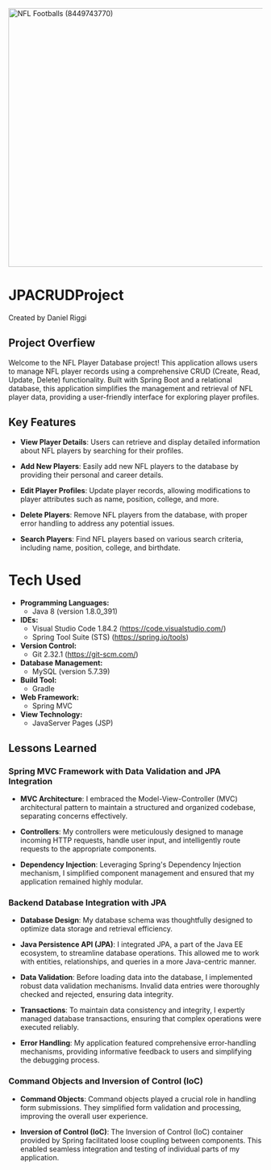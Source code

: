 <a title="Austin Kirk, CC BY 2.0 &lt;https://creativecommons.org/licenses/by/2.0&gt;, via Wikimedia Commons" href="https://commons.wikimedia.org/wiki/File:NFL_Footballs_(8449743770).jpg"><img width="512" alt="NFL Footballs (8449743770)" src="https://upload.wikimedia.org/wikipedia/commons/thumb/7/73/NFL_Footballs_%288449743770%29.jpg/512px-NFL_Footballs_%288449743770%29.jpg"></a>

# JPACRUDProject
Created by Daniel Riggi

## Project Overfiew
Welcome to the NFL Player Database project! This application allows users to manage NFL player records using a comprehensive CRUD (Create, Read, Update, Delete) functionality. Built with Spring Boot and a relational database, this application simplifies the management and retrieval of NFL player data, providing a user-friendly interface for exploring player profiles.

## Key Features

- **View Player Details**: Users can retrieve and display detailed information about NFL players by searching for their profiles.

- **Add New Players**: Easily add new NFL players to the database by providing their personal and career details.

- **Edit Player Profiles**: Update player records, allowing modifications to player attributes such as name, position, college, and more.

- **Delete Players**: Remove NFL players from the database, with proper error handling to address any potential issues.

- **Search Players**: Find NFL players based on various search criteria, including name, position, college, and birthdate.

# Tech Used
- **Programming Languages:**
    - Java 8 (version 1.8.0_391)
- **IDEs:**
    - Visual Studio Code 1.84.2 (https://code.visualstudio.com/)
    - Spring Tool Suite (STS) (https://spring.io/tools)
- **Version Control:**
    - Git 2.32.1 (https://git-scm.com/)
- **Database Management:**
    - MySQL (version 5.7.39)
- **Build Tool:**
    - Gradle
- **Web Framework:**
    - Spring MVC
- **View Technology:**
    - JavaServer Pages (JSP)

## Lessons Learned

### Spring MVC Framework with Data Validation and JPA Integration

- **MVC Architecture**: I embraced the Model-View-Controller (MVC) architectural pattern to maintain a structured and organized codebase, separating concerns effectively.

- **Controllers**: My controllers were meticulously designed to manage incoming HTTP requests, handle user input, and intelligently route requests to the appropriate components.

- **Dependency Injection**: Leveraging Spring's Dependency Injection mechanism, I simplified component management and ensured that my application remained highly modular.

### Backend Database Integration with JPA

- **Database Design**: My database schema was thoughtfully designed to optimize data storage and retrieval efficiency.

- **Java Persistence API (JPA)**: I integrated JPA, a part of the Java EE ecosystem, to streamline database operations. This allowed me to work with entities, relationships, and queries in a more Java-centric manner.

- **Data Validation**: Before loading data into the database, I implemented robust data validation mechanisms. Invalid data entries were thoroughly checked and rejected, ensuring data integrity.

- **Transactions**: To maintain data consistency and integrity, I expertly managed database transactions, ensuring that complex operations were executed reliably.

- **Error Handling**: My application featured comprehensive error-handling mechanisms, providing informative feedback to users and simplifying the debugging process.

### Command Objects and Inversion of Control (IoC)

- **Command Objects**: Command objects played a crucial role in handling form submissions. They simplified form validation and processing, improving the overall user experience.

- **Inversion of Control (IoC)**: The Inversion of Control (IoC) container provided by Spring facilitated loose coupling between components. This enabled seamless integration and testing of individual parts of my application.
